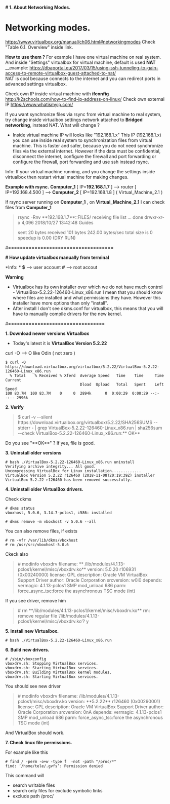 **# 1. About Networking Modes.**



# **Networking modes.**
https://www.virtualbox.org/manual/ch06.html#networkingmodes
Check "Table 6.1. Overview" inside link.

**How to use them ?**
For example I have one virtual machine on real system.
And inside "Settings" virtualbox for virtual machine, default is used **NAT**
__example:  https://dbaportal.eu/2017/03/15/using-ssh-tunneling-to-gain-access-to-remote-virtualbox-guest-attached-to-nat/  
NAT is cool because connects to the internet and you can redirect ports in advanced settings virtualbox.

Check own IP inside virtual machine with **ifconfig**  http://k2schools.com/how-to-find-ip-address-on-linux/
Check own external IP https://www.whatismyip.com/

If you want synchronize files via rsync from virtual machine to real system,
try change inside virtualbox settings network attached to **Bridged networking**, instead NAT.
What will change ?
- Inside virtual machine IP will looks like "192.168.1.x"
This IP (192.168.1.x) you can use inside real system to synchronization files from virtual machine. 
This is faster and safer, because you do not need synchronize files via the external internet.
However if the data must be confidential, disconnect the internet, configure the firewall and port forwarding
 or configure the firewall, port forwarding and use ssh instead rsync.

Info: 
If your virtual machine running, and you change the settings inside virtualbox
then restart virtual machine for making changes.


**Example with rsync.**
**Computer_1** [ IP=**192.168.1.7** ] --> router [ IP=192.168.4.500 ]  --> **Computer_2** [ IP=192.168.1.8 ] ( Virtual_Machine_2.1 )

If rsync server running on **Computer_1** , 
on **Virtual_Machine_2.1** I can check files from **Computer_1**
<blockquote>rsync -Rnv **192.168.1.7**::FILES/
receiving file list ... done
drwxr-xr-x          4,096 2018/10/27 13:42:48 Guides

sent 20 bytes  received 101 bytes  242.00 bytes/sec
total size is 0  speedup is 0.00 (DRY RUN)
</blockquote>

#====================================

**# How update virtualbox manually from terminal**

*Info: *
**$** --> user account
**#** --> root accout

**Warning**
- Virtualbox has its own installer over which we do not have much control - VirtualBox-5.2.22-126460-Linux_x86.run
I mean that you should know where files are installed and what permissions they have.
However this installer have more options than only "install".
- After install I don't see dkms.conf for virtualbox, this means that you will have to manually compile drivers for the new kernel.

#=================================

**1. Download newer versions Virtualbox**
- Today's latest it is **VirtualBox Version 5.2.22**

curl -O  --> O like Odin ( not zero )
```
$ curl -O https://download.virtualbox.org/virtualbox/5.2.22/VirtualBox-5.2.22-126460-Linux_x86.run
  % Total    % Received % Xferd  Average Speed   Time    Time     Time  Current
                                 Dload  Upload   Total   Spent    Left  Speed
100 83.7M  100 83.7M    0     0  2894k      0  0:00:29  0:00:29 --:--:-- 2996k
```


**2. Verify**

<blockquote>$ curl -v --silent https://download.virtualbox.org/virtualbox/5.2.22/SHA256SUMS --stderr - | grep VirtualBox-5.2.22-126460-Linux_x86.run | sha256sum --check
VirtualBox-5.2.22-126460-Linux_x86.run:** OK**</blockquote>
Do you see "**OK**" ? If yes, file is good.



**3. Uninstall older versions**

```
# bash ./VirtualBox-5.2.22-126460-Linux_x86.run uninstall
Verifying archive integrity... All good.
Uncompressing VirtualBox for Linux installation.............
VirtualBox Version 5.2.22 r126460 (2018-11-08T20:19:39Z) installer
VirtualBox 5.2.22 r126460 has been removed successfully.
```


**4. Uninstall older VirtualBox drivers.**

Check dkms 
```
# dkms status
vboxhost, 5.0.6, 3.14.7-pclos1, i586: installed 
```

```
# dkms remove -m vboxhost -v 5.0.6 --all
```

You can also remove files, if exists
```
# rm -vfr /var/lib/dkms/vboxhost
# rm /usr/src/vboxhost-5.0.6
```

Ckeck also
<blockquote># modinfo vboxdrv
filename:      ** /lib/modules/4.1.13-pclos1/kernel/misc/vboxdrv.ko**
version:        5.0.20 r106931 (0x00240000)
license:        GPL
description:    Oracle VM VirtualBox Support Driver
author:         Oracle Corporation
srcversion:     w0i0
depends:        
vermagic:       4.1.13-pclos1 SMP mod_unload 686 
parm:           force_async_tsc:force the asynchronous TSC mode (int)</blockquote>

If you see driver, remove him
<blockquote># rm **/lib/modules/4.1.13-pclos1/kernel/misc/vboxdrv.ko**
rm: remove regular file ‘/lib/modules/4.1.13-pclos1/kernel/misc/vboxdrv.ko’? y</blockquote>


**5. Install new Virtualbox.**

```
# bash ./VirtualBox-5.2.22-126460-Linux_x86.run
```


**6. Build new drivers.**

```
# /sbin/vboxconfig
vboxdrv.sh: Stopping VirtualBox services.
vboxdrv.sh: Starting VirtualBox services.
vboxdrv.sh: Building VirtualBox kernel modules.
vboxdrv.sh: Starting VirtualBox services.
```

You should see new driver
<blockquote># modinfo vboxdrv
filename:       /lib/modules/4.1.13-pclos1/misc/vboxdrv.ko
version:        **5.2.22** r126460 (0x00290001)
license:        GPL
description:    Oracle VM VirtualBox Support Driver
author:         Oracle Corporation
srcversion:     0nA
depends:        
vermagic:       4.1.13-pclos1 SMP mod_unload 686 
parm:           force_async_tsc:force the asynchronous TSC mode (int)</blockquote>

And VirtualBox should work.


**7. Check linux file permissions.**

For example like this
```
# find / -perm -o+w -type f  -not -path "/proc/*"
find: ‘/home/tele/.gvfs’: Permission denied
```
This command will
- search writable files
- search only files for exclude symbolic links
- exclude path /proc/
